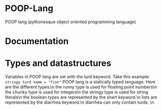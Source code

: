 # POOP-Lang
POOP lang (pythonesque object oriented programming language)
# Documentation
# Types and datastructures
Variables in POOP lang are set with the turd keyword. Take this example:
```stringy turd name = "finn"```
POOP lang is a statically typed language. Here are the different types:\n
the runny type is used for floating point numbers\n
the chunky type is used for integers\n
the stringy type is used for string literals\n
the boolean types are represented by the shart keyword.\n
lists are represented by the diarrhea keyword.\n
diarrhea can only contain turds. \n

